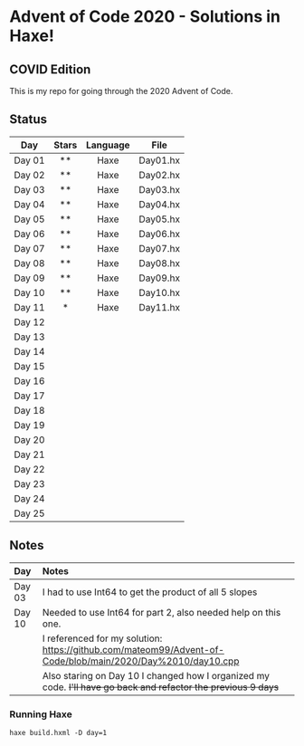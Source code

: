# Advent of Code 2020 - Solutions in Haxe!
## COVID Edition

This is my repo for going through the 2020 Advent of Code.

## Status

| Day           | Stars   | Language | File            |
|:-------------:|:-------:|:--------:|:---------------:|
| Day 01        | **      | Haxe     | Day01.hx     |
| Day 02        | **      | Haxe     | Day02.hx     |
| Day 03        | **      | Haxe     | Day03.hx     |
| Day 04        | **      | Haxe     | Day04.hx     |
| Day 05        | **      | Haxe     | Day05.hx     |
| Day 06        | **      | Haxe     | Day06.hx     |
| Day 07        | **      | Haxe     | Day07.hx     |
| Day 08        | **      | Haxe     | Day08.hx     |
| Day 09        | **      | Haxe     | Day09.hx     |
| Day 10        | **      | Haxe     | Day10.hx     |
| Day 11        | *      | Haxe     | Day11.hx        |
| Day 12        |  |||
| Day 13        |  |||
| Day 14        |  |||
| Day 15        |  |||
| Day 16        |  |||
| Day 17        |  |||
| Day 18        |  |||
| Day 19        |  |||
| Day 20        |  |||
| Day 21        |  |||
| Day 22        |  |||
| Day 23        |  |||
| Day 24        |  |||
| Day 25        |  |||

## Notes

| Day           | Notes   |
|:------------- |:------- |
| Day 03        | I had to use Int64 to get the product of all 5 slopes |
| Day 10        | Needed to use Int64 for part 2, also needed help on this one.|
|               | I referenced for my solution: https://github.com/mateom99/Advent-of-Code/blob/main/2020/Day%2010/day10.cpp |
|               | Also staring on Day 10 I changed how I organized my code.  ~~I'll have go back and refactor the previous 9 days~~ |

### Running Haxe  
`haxe build.hxml -D day=1`
